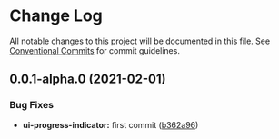 # Change Log

All notable changes to this project will be documented in this file.
See [Conventional Commits](https://conventionalcommits.org) for commit guidelines.

## 0.0.1-alpha.0 (2021-02-01)


### Bug Fixes

* **ui-progress-indicator:** first commit ([b362a96](https://github.com/uxland/components/commit/b362a96554b9acf81794f99b6667b9b2839cf81e))
